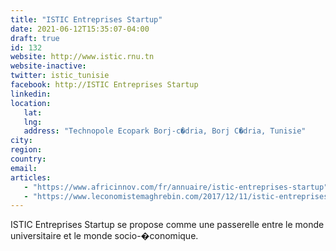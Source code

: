 ```yaml
---
title: "ISTIC Entreprises Startup"
date: 2021-06-12T15:35:07-04:00
draft: true
id: 132
website: http://www.istic.rnu.tn
website-inactive: 
twitter: istic_tunisie
facebook: http://ISTIC Entreprises Startup
linkedin: 
location: 
   lat: 
   lng: 
   address: "Technopole Ecopark Borj-c�dria, Borj C�dria, Tunisie"
city: 
region: 
country: 
email: 
articles:
   - "https://www.africinnov.com/fr/annuaire/istic-entreprises-startup"
   - "https://www.leconomistemaghrebin.com/2017/12/11/istic-entreprises-pepiniere-apii/"
---
```

ISTIC Entreprises Startup se propose comme une passerelle entre le monde universitaire et le monde socio-�conomique.  
